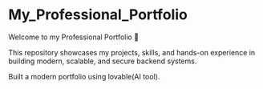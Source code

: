 # My_Professional_Portfolio
Welcome to my Professional Portfolio 🚀

This repository showcases my projects, skills, and hands-on experience in building modern, scalable, and secure backend systems.

Built a modern portfolio using lovable(AI tool).

